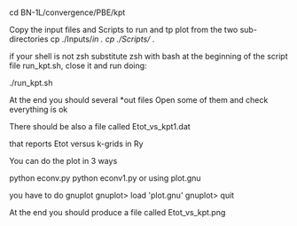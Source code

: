 #
cd BN-1L/convergence/PBE/kpt

Copy the input files and Scripts to run and tp plot  from the two sub-directories
cp ./Inputs/*in .
cp ./Scripts/* . 

if your shell is not zsh substitute zsh with bash at the beginning of the script file
run_kpt.sh,  close it  and run doing:

./run_kpt.sh

At the end you should several *out files 
Open some of them and check everything is ok

There should be also a file called Etot_vs_kpt1.dat

that reports Etot versus k-grids  in Ry 

You can do the plot in 3 ways

python econv.py
python econv1.py
or using plot.gnu

you have to do  gnuplot
gnuplot> load 'plot.gnu'
gnuplot> quit


At the end you should produce a file called Etot_vs_kpt.png 

# 
